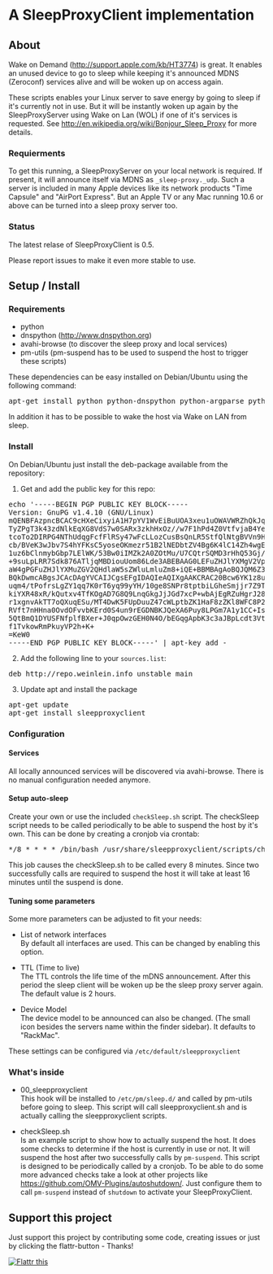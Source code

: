 # A SleepProxyClient implementation

## About

Wake on Demand (http://support.apple.com/kb/HT3774) is great.
It enables an unused device to go to sleep while keeping it's announced MDNS (Zeroconf) services alive and will be woken up on access again.

These scripts enables your Linux server to save energy by going to sleep if it's currently not in use.
But it will be instantly woken up again by the SleepProxyServer using Wake on Lan (WOL) if one of it's services is requested. See http://en.wikipedia.org/wiki/Bonjour_Sleep_Proxy for more details.

### Requierments
To get this running, a SleepProxyServer on your local network is required. If present, it will announce itself via MDNS as <code>_sleep-proxy._udp</code>. 
Such a server is included in many Apple devices like its network products "Time Capsule" and "AirPort Express". But an Apple TV or any Mac running 10.6 or above can be turned into a sleep proxy server too.

### Status
The latest relase of SleepProxyClient is 0.5.

Please report issues to make it even more stable to use.


## Setup / Install

### Requirements

 - python
 - dnspython (http://www.dnspython.org)
 - avahi-browse (to discover the sleep proxy and local services)
 - pm-utils (pm-suspend has to be used to suspend the host to trigger these scripts)
 
 These dependencies can be easy installed on Debian/Ubuntu using the following command:
 <pre>apt-get install python python-dnspython python-argparse python-netifaces python-ipy python-support avahi-utils pm-utils</pre>
 
In addition it has to be possible to wake the host via Wake on LAN from sleep.
 
### Install

On Debian/Ubuntu just install the deb-package available from the repository:
  1. Get and add the public key for this repo:
<pre>echo '-----BEGIN PGP PUBLIC KEY BLOCK-----
Version: GnuPG v1.4.10 (GNU/Linux)
mQENBFAzpncBCAC9cHXeCixyiA1H7pYV1WvEiBuUOA3xeu1uOWAVWRZhQkJq/V/x
TyZPgT3k43zdNlkEqXG8VdS7w0SARx3zkhHxOz//w7F1hPd4Z0VtfvjaB4YeryM/
tcoTo2DIRPG4NThUdqgFcfFlRSy47wFcLLozCusBsQnLR5StfQlNtgBVVn9HhpeQ
cb/BVeK3wJbv7S4hYFKsC5yoseOKmezr51B2lNEDbtZV4Bg6K4lC14Zh4wgEsWUl
1uz6bClnmybGbp7LElWK/53Bw0iIMZk2A0ZOtMu/U7CQtrSQMD3rHhQ53Gj/zZpc
+9suLpLRR7Sdk876ATljqMBDiouUom86Lde3ABEBAAG0LEFuZHJlYXMgV2Vpbmxl
aW4gPGFuZHJlYXMuZGV2QHdlaW5sZWluLmluZm8+iQE+BBMBAgAoBQJQM6Z3AhsD
BQkDwmcABgsJCAcDAgYVCAIJCgsEFgIDAQIeAQIXgAAKCRAC20Bcw6YK1z8uB/wI
uqm4/tPofrsLgZY1qq7K0rT6yq99yYH/10ge8SNPr8tptbiLGheSmjjr7Z9T8D0S
kiYXR48xR/kQutxv4TfKOgAD7G8Q9LnqGkgJjJGd7xcP+wbAjEgRZuHgrJ28YE3f
r1xgnvAkTT7oQXuqESu/MT4DwK5FUpDuuZ47cWLptbZK1HaF8zZKl8WFC8P2XhXC
RVft7nHHna0OvdOFvvbKErd0S4un9rEGDNBKJQeXA6Puy8LPGm7A1y1CC+IsrAJx
5QtBmQ1DYUSFNfplfBXer+J0qpOwzGEH0N4O/bEGqgApbK3c3aJBpLcdt3VtW/Bj
f1TvkowRmPkuyVP2h+K+
=KeW0
-----END PGP PUBLIC KEY BLOCK-----' | apt-key add -
</pre>

  2. Add the following line to your <code>sources.list</code>:
<pre>
deb http://repo.weinlein.info unstable main
</pre>

  3. Update apt and install the package
<pre>
apt-get update
apt-get install sleepproxyclient
</pre>

### Configuration

#### Services

All locally announced services will be discovered via avahi-browse. There is no manual configuration needed anymore.

#### Setup auto-sleep

Create your own or use the included <code>checkSleep.sh</code> script.
The checkSleep script needs to be called periodically to be able to suspend the host by it's own.
This can be done by creating a cronjob via crontab:
<pre>*/8 * * * * /bin/bash /usr/share/sleepproxyclient/scripts/checkSleep.sh</pre>

This job causes the checkSleep.sh to be called every 8 minutes. Since two successfully calls are required to suspend the host it will take at least 16 minutes until the suspend is done.

#### Tuning some parameters

Some more parameters can be adjusted to fit your needs:

- List of network interfaces    
	By default all interfaces are used. This can be changed by enabling this option.

- TTL (Time to live)   
	The TTL controls the life time of the mDNS announcement. After this period the sleep client will be woken up be the sleep proxy server again. The default value is 2 hours.

- Device Model   
	The device model to be announced can also be changed. (The small icon besides the servers name within the finder sidebar). It defaults to "RackMac".

These settings can be configured via <code>/etc/default/sleepproxyclient</code>
	
### What's inside

- 00_sleepproxyclient    
	This hook will be installed to <code>/etc/pm/sleep.d/</code> and called by pm-utils before going to sleep. This script will call sleepproxyclient.sh and is actually calling the sleepproxyclient scripts.

- checkSleep.sh   
 Is an example script to show how to actually suspend the host. It does some checks to determine if the host is currently in use or not. It will suspend the host after two successfully calls by <code>pm-suspend</code>. This script is designed to be periodically called by a cronjob.
	To be able to do some more advanced checks take a look at other projects like https://github.com/OMV-Plugins/autoshutdown/. Just configure them to call <code>pm-suspend</code> instead of <code>shutdown</code> to activate your SleepProxyClient.


## Support this project

Just support this project by contributing some code, creating issues or just by clicking the flattr-button - Thanks!

<a href="http://flattr.com/thing/713748/aweinSleepProxyClient-on-GitHub" target="_blank">
<img src="http://api.flattr.com/button/flattr-badge-large.png" alt="Flattr this" title="Flattr this" border="0" /></a>